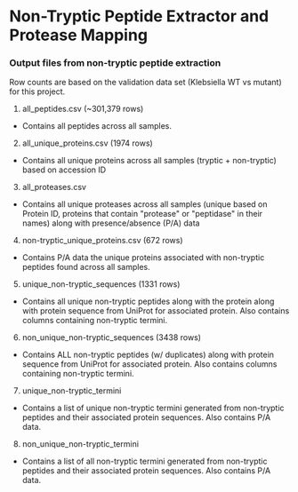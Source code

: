 # Non-Tryptic Peptide Extractor and Protease Mapping

### Output files from non-tryptic peptide extraction
Row counts are based on the validation data set (Klebsiella WT vs mutant) for this project.
1. all_peptides.csv (~301,379 rows)
- Contains all peptides across all samples. 

2. all_unique_proteins.csv (1974 rows)
- Contains all unique proteins across all samples (tryptic + non-tryptic) based on accession ID

3. all_proteases.csv
- Contains all unique proteases across all samples (unique based on Protein ID, proteins that contain "protease" or "peptidase" in their names) along with presence/absence (P/A) data

4. non-tryptic_unique_proteins.csv (672 rows)
- Contains P/A data the unique proteins associated with non-tryptic peptides found across all samples.

5. unique_non-tryptic_sequences (1331 rows)
- Contains all unique non-tryptic peptides along with the protein along with protein sequence from UniProt for associated protein. Also contains columns containing non-tryptic termini.

6. non_unique_non-tryptic_sequences (3438 rows)
- Contains ALL non-tryptic peptides (w/ duplicates) along with protein sequence from UniProt for associated protein. Also contains columns containing non-tryptic termini.

7. unique_non-tryptic_termini
- Contains a list of unique non-tryptic termini generated from non-tryptic peptides and their associated protein sequences. Also contains P/A data.

8. non_unique_non-tryptic_termini
- Contains a list of all non-tryptic termini generated from non-tryptic peptides and their associated protein sequences. Also contains P/A data.